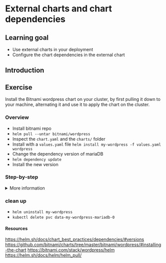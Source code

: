 # External charts and chart dependencies

## Learning goal

- Use external charts in your deployment
- Configure the chart dependencies in the external chart

## Introduction

## Exercise

Install the Bitnami wordpress chart on your cluster, by first pulling it down to your machine, alternating it and use it to apply the chart on the cluster.

### Overview

- Install bitnami repo
- `helm pull --untar bitnami/wordpress`
- Inspect the `chart.yaml` and the `charts/` folder
- Install with a `values.yaml` file `helm install my-wordpress -f values.yaml wordpress`
- Change the dependency version of mariaDB
- `helm dependency update`
- Install the new version

### Step-by-step

<details>
      <summary>More information</summary>

**Install Bitnami Helm repo**

Install the Bitnami Helm Repo and update Helm's local list of Charts:

```
helm repo add bitnami https://charts.bitnami.com/bitnami
helm repo update
```

**Pull down the wordpress chart**

We are going to have a look at the wordpress chart before applying it. 

- Navigate to the `external-charts` folder with your terminal.
- Pull down the chart from bitnami: `helm pull --untar bitnami/wordpress`

Your folder should now look something like the following:

```sh
.
├── values.yaml
└── wordpress
    ├── Chart.lock
    ├── Chart.yaml
    ├── README.md
    ├── charts
    ├── ci
    ├── templates
    ├── values.schema.json
    └── values.yaml
```

- Open `external-charts/wordpress/values.yaml` to see all the possible values that is configurable.

**inspect the `chart.yaml` and the `charts/` folder**

- Look at the `external-charts/wordpress/Chart.yaml` file to see the three dependencies that wordpress depends on; MariaDB, Memcached, and Common.
- Look in the `external-charts/wordpress/charts` folder to see the three dependencies also getting pulled down

**Install the chart**

- Set your own username and password in our pre-made values file in `external-charts/values.yaml`
- Install the chart in your cluster: `helm install my-wordpress wordpress -f values.yaml`
- Inspect that all pods comes online: `kubectl get pods,deployments`
- Try to access the wordpress site with the new external loadbalancer ip: `kubectl get svc`

**change the dependency version of memcached**

When pulling a chart down with dependencies, the dependency charts are getting pulled down as well.
We will try alternating one of the dependencies before deploying again.

<details>
      <summary>Why is there 2 versions?</summary>

> :bulb: Remember that a chart has two versions: Chart version called `version` and application version `appVersion`

</details>

- Find the avaliable versions for memcached with `helm search repo memcached -l`

**helm dependency update**



**install the new one**

</details>

### clean up

- `helm uninstall my-wordpress`
- `kubectl delete pvc data-my-wordpress-mariadb-0`

#### Resources

https://helm.sh/docs/chart_best_practices/dependencies/#versions
https://github.com/bitnami/charts/tree/master/bitnami/wordpress/#installing-the-chart
https://bitnami.com/stack/wordpress/helm
https://helm.sh/docs/helm/helm_pull/
